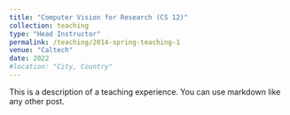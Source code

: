 ```yaml
---
title: "Computer Vision for Research (CS 12)"
collection: teaching
type: "Head Instructor"
permalink: /teaching/2014-spring-teaching-1
venue: "Caltech"
date: 2022
#location: "City, Country"
---
```


This is a description of a teaching experience. You can use markdown like any other post.
